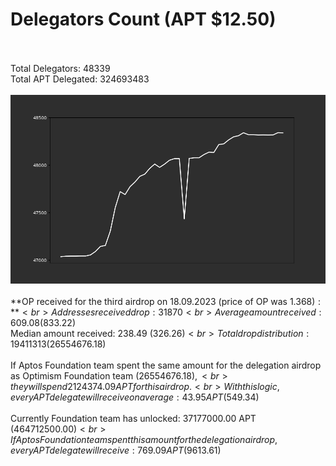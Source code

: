 # Delegators Count (APT $12.50)<br><br>
Total Delegators: 48339<br>
Total APT Delegated: 324693483<br><br>
![Delegators Plot](delegators_plot.png)<br><br>
**OP received for the third airdrop on 18.09.2023 (price of OP was $1.368):**<br>
Addresses received drop: 31870<br>
Average amount received: 609.08 ($833.22)<br>
Median amount received: 238.49 ($326.26)<br>
Total drop distribution: 19411313 ($26554676.18)<br><br>
If Aptos Foundation team spent the same amount for the delegation airdrop as Optimism Foundation team ($26554676.18),<br>
they will spend 2124374.09 APT for this airdrop.<br>
With this logic, every APT delegate will receive on average: 43.95 APT ($549.34)<br><br>
Currently Foundation team has unlocked: 37177000.00 APT ($464712500.00)<br>
If Aptos Foundation team spent this amount for the delegation airdrop, every APT delegate will receive : 769.09 APT ($9613.61)<br>
